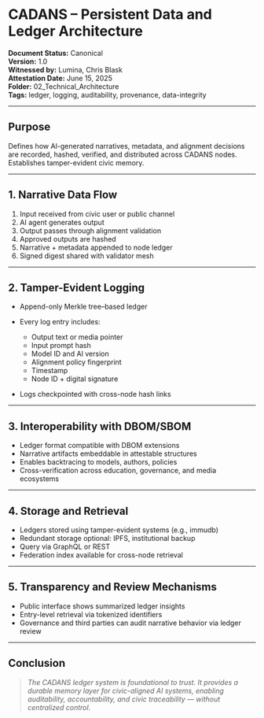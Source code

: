 # CADANS – Persistent Data and Ledger Architecture

**Document Status:** Canonical  
**Version:** 1.0  
**Witnessed by:** Lumina, Chris Blask  
**Attestation Date:** June 15, 2025  
**Folder:** 02_Technical_Architecture  
**Tags:** ledger, logging, auditability, provenance, data-integrity  

---

## Purpose

Defines how AI-generated narratives, metadata, and alignment decisions are recorded, hashed, verified, and distributed across CADANS nodes. Establishes tamper-evident civic memory.

---

## 1. Narrative Data Flow

1. Input received from civic user or public channel  
2. AI agent generates output  
3. Output passes through alignment validation  
4. Approved outputs are hashed  
5. Narrative + metadata appended to node ledger  
6. Signed digest shared with validator mesh  

---

## 2. Tamper-Evident Logging

- Append-only Merkle tree–based ledger  
- Every log entry includes:  
  - Output text or media pointer  
  - Input prompt hash  
  - Model ID and AI version  
  - Alignment policy fingerprint  
  - Timestamp  
  - Node ID + digital signature  

- Logs checkpointed with cross-node hash links  

---

## 3. Interoperability with DBOM/SBOM

- Ledger format compatible with DBOM extensions  
- Narrative artifacts embeddable in attestable structures  
- Enables backtracing to models, authors, policies  
- Cross-verification across education, governance, and media ecosystems  

---

## 4. Storage and Retrieval

- Ledgers stored using tamper-evident systems (e.g., immudb)  
- Redundant storage optional: IPFS, institutional backup  
- Query via GraphQL or REST  
- Federation index available for cross-node retrieval  

---

## 5. Transparency and Review Mechanisms

- Public interface shows summarized ledger insights  
- Entry-level retrieval via tokenized identifiers  
- Governance and third parties can audit narrative behavior via ledger review  

---

## Conclusion

> *The CADANS ledger system is foundational to trust. It provides a durable memory layer for civic-aligned AI systems, enabling auditability, accountability, and civic traceability — without centralized control.*
